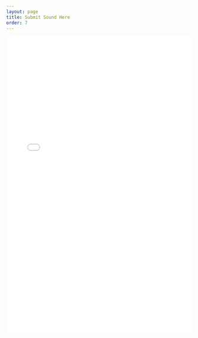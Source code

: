 ```yaml
---
layout: page
title: Submit Sound Here
order: 7
---
```


<iframe width='100%' height='800' seamless frameborder='0' scrolling='yes' src='[https://rm4-25.github.io/lsf_storymap/](https://docs.google.com/forms/d/e/1FAIpQLSc1vuzaKE9fR2_XuRiq-5JJXQppUkt8Iyu5kpRn6oCFcHeEjA/viewform?usp=header)'></iframe>



